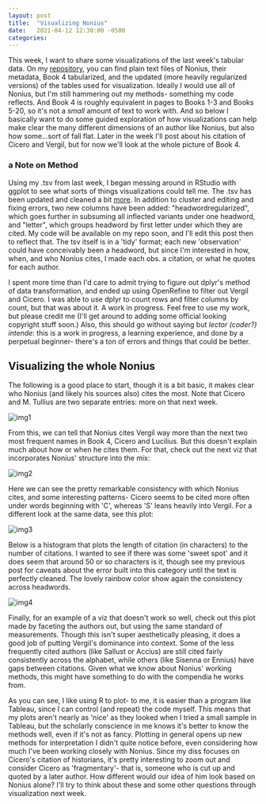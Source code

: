 ```yaml
---
layout: post
title:  "Visualizing Nonius"
date:   2021-04-12 12:30:00 -0500
categories: 
---
```



This week, I want to share some visualizations of the last week's tabular data. On my [repository](https://github.com/evacarrara/republatfrags), you can find plain text files of Nonius, their metadata, Book 4 tabularized, and the updated (more heavily regularized versions) of the tables used for visualization. Ideally I would use all of Nonius, but I'm still hammering out my methods- something my code reflects. And Book 4 is roughly equivalent in pages to Books 1-3 and Books 5-20, so it's not a *small* amount of text to work with. And so below I basically want to do some guided exploration of how visualizations can help make clear the many different dimensions of an author like Nonius, but also how some...sort of fall flat. Later in the week I'll post about his citation of Cicero and Vergil, but for now we'll look at the whole picture of Book 4. 


### a Note on Method

Using my .tsv from last week, I began messing around in RStudio with ggplot to see what sorts of things visualizations could tell me. The .tsv has been updated and cleaned a bit [more](https://github.com/evacarrara/republatfrags/blob/main/Tabular%20Nonius/nonm_bk4_4_11.tsv). In addition to cluster and editing and fixing errors, two new columns have been added: "headwordregularized", which goes further in subsuming all inflected variants under one headword, and "letter", which groups headword by first letter under which they are cited. My code will be available on my repo soon, and I'll edit this post then to reflect that. The tsv itself is in a 'tidy' format; each new 'observation' could have conceivably been a headword, but since I'm interested in how, when, and who Nonius cites, I made each obs. a citation, or what he quotes for each author. 

I spent more time than I'd care to admit trying to figure out dplyr's method of data transformation, and ended up using OpenRefine to filter out Vergil and Cicero. I was able to use dplyr to count rows and filter columns by count, but that was about it. A work in progress. Feel free to use my work, but please credit me (I'll get around to adding some official looking copyright stuff soon.) Also, this should go without saying but *lector (coder?) intende*: this is a work in progress, a learning experience, and done by a perpetual beginner- there's a ton of errors and things that could be better.


## Visualizing the whole Nonius

The following is a good place to start, though it is a bit basic, it makes clear who Nonius (and likely his sources also) cites the most. Note that Cicero and M. Tullius are two separate entries: more on that next week.

![img1](/evacarrara/assets/plotd32.jpg)

From this, we can tell that Nonius cites Vergil way more than the next two most frequent names in Book 4, Cicero and Lucilius. But this doesn't explain much about how or when he cites them. For that, check out the next viz that incorporates Nonius' structure into the mix:

![img2](/evacarrara/assets/plotg4.jpg)

Here we can see the pretty remarkable consistency with which Nonius cites, and some interesting patterns- Cicero seems to be cited more often under words beginning with 'C', whereas 'S' leans heavily into Vergil. For a different look at the same data, see this plot:

![img3](/evacarrara/assets/plotg3.jpg)

Below is a histogram that plots the length of citation (in characters) to the number of citations. I wanted to see if there was some 'sweet spot' and it does seem that around 50 or so characters is it, though see my previous post for caveats about the error built into this category until the text is perfectly cleaned. The lovely rainbow color show again the consistency across headwords.

![img4](/evacarrara/assets/plote1.jpg)

Finally, for an example of a viz that doesn't work so well, check out this plot made by faceting the authors out, but using the same standard of measurements. Though this isn't super aesthetically pleasing, it does a good job of putting Vergil's dominance into context. Some of the less frequently cited authors (like Sallust or Accius) are still cited fairly consistently across the alphabet, while others (like Sisenna or Ennius) have gaps between citations. Given what we know about Nonius' working methods, this might have something to do with the compendia he works from. 


As you can see, I like using R to plot- to me, it is easier than a program like Tableau, since I can control (and repeat) the code myself. This means that my plots aren't nearly as 'nice' as they looked when I tried a small sample in Tableau, but the scholarly conscience in me knows it's better to know the methods well, even if it's not as fancy. Plotting in general opens up new methods for interpretation I didn't quite notice before, even considering how much I've been working closely with Nonius. Since my diss focuses on Cicero's citation of historians, it's pretty interesting to zoom out and consider Cicero as 'fragmentary'- that is, someone who is cut up and quoted by a later author. How different would our idea of him look based on Nonius alone? I'll try to think about these and some other questions through visualization next week. 